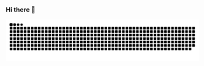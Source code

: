 ### Hi there 👋
<div align="center">

  <img src="https://raw.githubusercontent.com/Platane/snk/output/github-contribution-grid-snake.svg">
</div>
